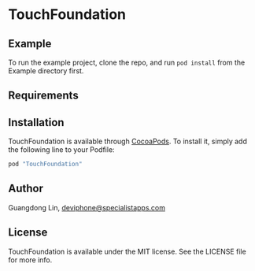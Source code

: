 # TouchFoundation


## Example

To run the example project, clone the repo, and run `pod install` from the Example directory first.

## Requirements

## Installation

TouchFoundation is available through [CocoaPods](http://cocoapods.org). To install
it, simply add the following line to your Podfile:

```ruby
pod "TouchFoundation"
```

## Author

Guangdong Lin, deviphone@specialistapps.com

## License

TouchFoundation is available under the MIT license. See the LICENSE file for more info.
